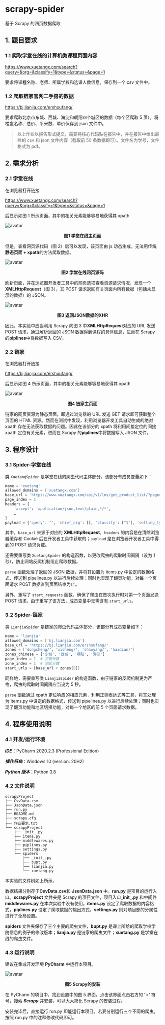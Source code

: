 # scrapy-spider

基于 Scrapy 的网页数据爬取

## 1. 题目要求

### 1.1 爬取学堂在线的计算机类课程页面内容

<https://www.xuetangx.com/search?query=&org=&classify=1&type=&status=&page=1>

要求将课程名称、老师、所属学校和选课人数信息，保存到一个 csv 文件中。

### 1.2 爬取链家官网二手房的数据

<https://bj.lianjia.com/ershoufang/>

要求爬取北京市东城、西城、海淀和朝阳四个城区的数据（每个区爬取 5 页），将楼盘名称、总价、平米数、单价保存到 json 文件中。

> 以上作业以报告形式提交，需要将核心代码贴在报告中，并在报告中给出最终的 csv 和 json 文件内容（截取前 50 条数据即可）。文件名为学号，文件格式为 pdf。

## 2. 需求分析

### 2.1 学堂在线

在浏览器打开链接

<https://www.xuetangx.com/search?query=&org=&classify=1&type=&status=&page=1>

后显示如图 1 所示页面，其中的相关元素能够容易地获得其 xpath

![avatar](https://note.youdao.com/yws/api/personal/file/WEBf56310f9739742ebc5164b372378a0c5?method=download&shareKey=3c7c7802315c96714a514ab2639c4d82)

<center
><b
>图1 学堂在线主页面</b></center>

但是，查看网页源代码（图 2）后可以发现，该页面由 js 动态生成，无法用传统**静态页面 + xpath**的方法爬取数据。

![avatar](https://note.youdao.com/yws/api/personal/file/WEBec810df566a88d8fbed18f9f186ef3a8?method=download&shareKey=9217ef7a1ce65da6a64821b6fad8940b)

<center
><b
>图2 学堂在线网页源码</b></center>

刷新页面，并在浏览器开发者工具中的网页选项查看资源请求情况，发现一个 **XMLHttpRequest**（图 3），其 POST 请求返回有关页面内所有数据（包括未显示的数据）的 JSON。

![avatar](https://note.youdao.com/yws/api/personal/file/WEB0b9f0efdd698030e5e96ab078c294f1b?method=download&shareKey=cacf448b2c1052e5c070d835fba4555b)

<center
><b
>图3 返回JSON数据的XHR</b></center>

因此，本实验中应当利用 Scrapy 向图 3 中**XMLHttpRequest**对应的 URL 发送 POST 请求，通过解析返回的 JSON 数据得到课程的具体信息，进而在 Scrapy 的**piplines**中将数据写入 CSV。

### 2.2 链家

在浏览器打开链接

<https://bj.lianjia.com/ershoufang/>

后显示如图 4 所示页面，其中的相关元素能够容易地获得其 xpath

![avatar](https://note.youdao.com/yws/api/personal/file/WEBee170a0eb09c991f6e19c58b9512b661?method=download&shareKey=d97473336092a384d145d4a28e4913bc)

<center
><b
>图4 链家主页面</b></center>

链家的网页资源为静态页面，即通过浏览器的 URL 发送 GET 请求即可获取整个页面的 HTML 资源。然而在测试中发现，利用浏览器开发工具自动生成的绝对 xpath 存在无法获取数据的问题。因此在该部分的 xpath 将利用间接定位的间接 xpath 定位有关元素，进而在 Scrapy 的**piplines**中将数据写入 JSON 文件。

## 3. 程序设计

### 3.1 Spider-学堂在线

类 `XuetangSpider` 是学堂在线的爬虫代码主体部分，该部分有成员变量如下：

```python
name = 'xuetang'
allowed_domains = ['xuetangx.com']
base_url = 'https://www.xuetangx.com/api/v1/lms/get_product_list/?page='
page_index = 1
headers = {
    'accept': 'application/json,text/plain,*/*',
    …
}
payload = {'query': "", 'chief_org': [], 'classify': ["1"], 'selling_type': [], 'status': [], 'appid': 10000}
```

其中，`base_url` 来源于对应的 **XMLHttpRequest**，`headers` 的内容是在清除浏览器缓存和 Cookie 后在开发者工具中获取的；`payload` 是在浏览器开发者工具中得到的 POST 请求负载。

还需要重写类 `XuetangSpider` 的构造函数，以更改爬虫的爬取时间间隔（设为 1 秒），防止网站反爬机制阻止爬取数据。

`parse` 函数处理了返回的 JSON 数据，并将其设置为 items.py 中设定的数据格式，传送到 pipelines.py 以进行后续处理；同时也实现了翻页功能，对每一个页面请求 POST 数据直到页面结束为止。

另外，重写了 `start_requests` 函数，确保了爬虫在首次执行时对第一个页面发送 POST 请求。由于重写了该方法，成员变量中无需含有 `start_urls`。

### 3.2 Spider-链家

类 `LianjiaSpider` 是链家的爬虫代码主体部分，该部分有成员变量如下：

```python
name = 'lianjia'
allowed_domains = ['bj.lianjia.com']
base_url = 'https://bj.lianjia.com/ershoufang/'
zones = ['dongcheng/', 'xicheng/', 'chaoyang/', 'haidian/']
zones_chinese = ['东城', '西城', '朝阳', '海淀']
page_index = 1  # 页面计数
zone_index = 1  # 地区计数
start_urls = [base_url + zones[0]]
```

同样地，需要重写类 `LianjiaSpider` 的构造函数，由于链家的反爬机制更为严格，爬虫的爬取时间间隔应当设为 5 秒。

`parse` 函数通过 xpath 定位响应的相应元素，利用正则表达式等工具，将其处理为 items.py 中设定的数据格式，传送到 pipelines.py 以进行后续处理；同时也实现了翻页功能和地区切换功能，对每一个地区的前 5 个页面请求数据。

## 4. 程序使用说明

### 4.1 开发/运行环境

_**IDE**_：PyCharm 2020.2.3 (Professional Edition)

_**操作系统**_：Windows 10 (version: 20H2)

_**Python 版本**_：Python 3.8

### 4.2 文件说明

    scrapyProject
    ├── CsvData.csv
    ├── JsonData.json
    ├── run.py
    ├── README.md
    ├── scrapy.cfg
    ├── 作业要求.txt
    └── scrapyProject
        ├── _init_.py
        ├── items.py
        ├── middlewares.py
        ├── piplines.py
        ├── settings.py
        └── spiders
            ├── _init_.py
            ├── bupt.py
            ├── lianjia.py
            └── xuetang.py

本实验的文件树如上所示。

数据结果分别存于**CsvData.csv**和 **JsonData.json** 中。**run.py** 是项目的运行入口。**scrapyProject** 文件夹是 Scrapy 的项目文件，项目入口<b>\_init\_.py</b> 和中间件 **middlewares.py** 在本次实验中没有使用，**items.py** 设定了爬取数据的内容格式，**piplines.py** 设定了爬取数据的输出方式，**settings.py** 则对项目部的分属性进行了全局设置。

**spiders** 文件夹保存了三个主要的爬虫文件，**bupt.py** 是课上所给的爬取学校学院信息的例子的修改版本；**lianjia.py** 是链家的爬虫文件；**xuetang.py** 是学堂在线的爬虫文件。

### 4.3 运行说明

建议在集成开发环境 **PyCharm** 中运行本项目。

![avatar](https://note.youdao.com/yws/api/personal/file/WEB63d2306aa83f166daf5e7c8ef3e9abdf?method=download&shareKey=b3a6bd89d3d2c1c23763ae4c85e412c6)

<center
><b
>图5 Scrapy的安装</b></center>

在 PyCharm 的项目中，找到设置中的图 5 界面。点击该界面点击右方的 **'+'** 符号，搜索 _**Scrapy**_ 并安装，可以大大简化 Scrapy 的安装过程。

安装完毕后，直接运行 run.py 即能运行本项目。若要分别运行三个不同的爬虫，按照 run.py 中的注释修改代码即可。
